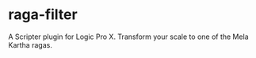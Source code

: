 # raga-filter
A Scripter plugin for Logic Pro X. Transform your scale to one of the Mela Kartha ragas.
